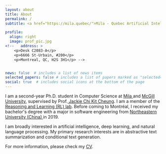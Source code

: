 ```yaml
---
layout: about
title: About
permalink: /
subtitle: <a href="https://mila.quebec/">Mila - Quebec Artificial Intelligence Institute</a> • <a href="http://rl.cs.mcgill.ca/">McGill University</a>

profile:
  align: right
  image: prof_pic.jpg
<!--   address: >
    <p>Desk C2083-A</p>
    <p>6666 St-Urbain, #200</p>
    <p>Montreal, QC, H2S 3H1</p> -->


news: false  # includes a list of news items
selected_papers: false # includes a list of papers marked as "selected={true}"
social: true  # includes social icons at the bottom of the page
---
```


I am a second-year Ph.D. student in Computer Science at <a href="https://mila.quebec/en/"> Mila </a> and <a href="https://cs.mcgill.ca/"> McGill University</a>, 
supervised by Prof.<a href="https://www.cs.mcgill.ca/~jcheung/"> Jackie Chi Kit Cheung</a>. I am a member of the <a href="http://rl.cs.mcgill.ca/">Reasoning and Learning (RL) lab</a>. Before coming to Montréal, I received my bachelor's degree with a major in software engineering from <a href="https://www.neu.edu.cn/"> Northeastern University (China) </a> in 2019.

I am broadly interested in artificial intelligence, deep learning, and natural language processing. My primary research interests are in abstractive text summarization and conditional text generation.

For more information, please check my <a href="assets/pdf/CV.pdf" target="_blank">CV</a>.
